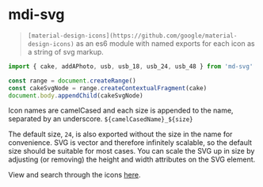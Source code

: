 # mdi-svg

> `[material-design-icons](https://github.com/google/material-design-icons)` as an es6 module with named exports for each icon as a string of svg markup.

```js
import { cake, addAPhoto, usb, usb_18, usb_24, usb_48 } from 'md-svg'

const range = document.createRange()
const cakeSvgNode = range.createContextualFragment(cake)
document.body.appendChild(cakeSvgNode)
```

Icon names are camelCased and each size is appended to the name, separated by an underscore. `${camelCasedName}_${size}`

The default size, `24`, is also exported without the size in the name for convenience. SVG is vector and therefore infinitely scalable, so the default size should be suitable for most cases. You can scale the SVG up in size by adjusting (or removing) the height and width attributes on the SVG element.

View and search through the icons [here](https://material.io/icons/).
